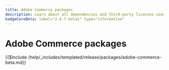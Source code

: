 ```yaml
---
title: Adobe Commerce packages
description: Learn about all dependencies and third-party licenses used in Adobe Commerce.
badgeCoreBeta: label="2.4.7-beta1" type="informative"
---
```

# Adobe Commerce packages

{{$include /help/_includes/templated/release/packages/adobe-commerce-beta.md}}
